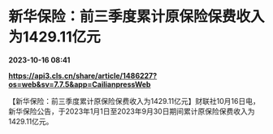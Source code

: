 # 新华保险：前三季度累计原保险保费收入为1429.11亿元

**2023-10-16 08:41**

**https://api3.cls.cn/share/article/1486227?os=web&sv=7.7.5&app=CailianpressWeb**

【新华保险：前三季度累计原保险保费收入为1429.11亿元】财联社10月16日电，新华保险公告，于2023年1月1日至2023年9月30日期间累计原保险保费收入为1429.11亿元。